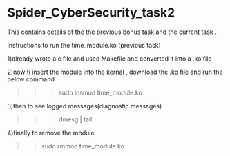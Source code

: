 # Spider_CyberSecurity_task2
This contains details of the the previous bonus task and the current task .


Instructions to run the time_module.ko  (previous task)

1)already wrote a c file and used Makefile and converted it into a .ko file

2)now ti insert the module into the kernal , download the .ko file and run the below command
>>>sudo insmod time_module.ko

3)then to see logged messages(diagnostic messages)
>>>dmesg | tail

4)finally to remove the module
>>sudo rmmod time_module.ko
